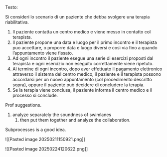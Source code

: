 Testo:

Si consideri lo scenario di un paziente che debba svolgere una terapia riabilitativa. 
1. Il paziente contatta un centro medico e viene messo in contatto col terapista.
2. Il paziente propone una data e luogo per il primo incontro e il terapista puo accettare, o proporre data e luogo diversi e così via fino a quando l’appuntamento viene fissato.
3. Ad ogni incontro il paziente esegue una serie di esercizi proposti dal terapista e ogni esercizio non eseguito correttamente viene ripetuto.
4. Al termine di ogni incontro, dopo aver effettuato il pagamento elettronico attraverso il sistema del centro medico, il paziente e il terapista possono accordarsi per un nuovo appuntamento (col procedimento descritto sopra), oppure il paziente può decidere di concludere la terapia.
5. Se la terapia viene conclusa, il paziente informa il centro medico e il processo si conclude.


Prof suggestions.
1. analyze separately the soundness of swimlanes
	1. then put them together and analyze the collaboration.

Subprocesses is a good idea.

![[Pasted image 20250211150921.png]]

![[Pasted image 20250224120622.png]]







